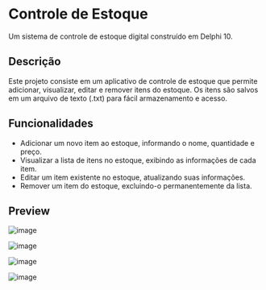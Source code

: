 # Controle de Estoque

Um sistema de controle de estoque digital construído em Delphi 10.

## Descrição

Este projeto consiste em um aplicativo de controle de estoque que permite adicionar, visualizar, editar e remover itens do estoque. Os itens são salvos em um arquivo de texto (.txt) para fácil armazenamento e acesso.

## Funcionalidades

- Adicionar um novo item ao estoque, informando o nome, quantidade e preço.
- Visualizar a lista de itens no estoque, exibindo as informações de cada item.
- Editar um item existente no estoque, atualizando suas informações.
- Remover um item do estoque, excluindo-o permanentemente da lista.

## Preview

![image](https://github.com/lodeti/estoquedigital/assets/107418450/3c521986-e873-4a9f-9813-85952ef2a4eb)

![image](https://github.com/lodeti/estoquedigital/assets/107418450/02ee4f95-e1b0-4f16-b75d-0fc6498ff40e)

![image](https://github.com/lodeti/estoquedigital/assets/107418450/82e20dd9-7a5a-4307-8c91-ae4a4766c7c8)

![image](https://github.com/lodeti/estoquedigital/assets/107418450/a01ce559-192d-414c-b551-ab421f670571)


